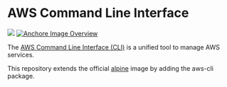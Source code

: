 # AWS Command Line Interface

[![](https://images.microbadger.com/badges/image/oildex/aws-cli.svg)](https://microbadger.com/images/oildex/aws-cli)
[![Anchore Image Overview](https://anchore.io/service/badges/image/f01bcc447f32c0ab9a736a0e33b602195605b009b336b173a8a5c9966e8f3b4e)](https://anchore.io/image/dockerhub/oildex%2Faws-cli%3Alatest)

The [AWS Command Line Interface (CLI)](https://aws.amazon.com/cli/) is a unified tool to manage AWS services.

This repository extends the official [alpine](https://hub.docker.com/_/alpine) image by adding the aws-cli package.
